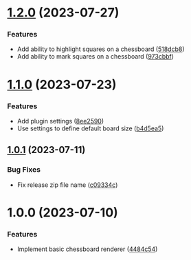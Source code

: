 # [1.2.0](https://github.com/r8/logseq-chess/compare/v1.1.0...v1.2.0) (2023-07-27)


### Features

* Add ability to highlight squares on a chessboard ([518dcb8](https://github.com/r8/logseq-chess/commit/518dcb88778b77b2901e804501b7e6f6aefacfab))
* Add ability to mark squares on a chessboard ([973cbbf](https://github.com/r8/logseq-chess/commit/973cbbf12ae301d4840c99239bfabdc441eacc00))

# [1.1.0](https://github.com/r8/logseq-chess/compare/v1.0.1...v1.1.0) (2023-07-23)


### Features

* Add plugin settings ([8ee2590](https://github.com/r8/logseq-chess/commit/8ee25904faeee85d7545de27414b6ef6d0fde66b))
* Use settings to define default board size ([b4d5ea5](https://github.com/r8/logseq-chess/commit/b4d5ea534a6cb4de0d0be7b0e9e87eb7aaa9ca59))

## [1.0.1](https://github.com/r8/logseq-chess/compare/v1.0.0...v1.0.1) (2023-07-11)


### Bug Fixes

* Fix release zip file name ([c09334c](https://github.com/r8/logseq-chess/commit/c09334c2e11dc2c3e0d02c9653af68e382843f21))

# 1.0.0 (2023-07-10)


### Features

* Implement basic chessboard renderer ([4484c54](https://github.com/r8/logseq-chess/commit/4484c54cfccdb948ecf4e73f306e41af7f0b57e3))
